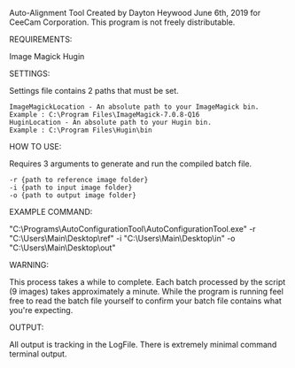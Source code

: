 Auto-Alignment Tool
Created by Dayton Heywood June 6th, 2019 for CeeCam Corporation.
This program is not freely distributable.

REQUIREMENTS:

Image Magick
Hugin

SETTINGS:

Settings file contains 2 paths that must be set.

	ImageMagickLocation - An absolute path to your ImageMagick bin. 	Example : C:\Program Files\ImageMagick-7.0.8-Q16
	HuginLocation - An absolute path to your Hugin bin. 				Example : C:\Program Files\Hugin\bin

HOW TO USE:

Requires 3 arguments to generate and run the compiled batch file.

	-r {path to reference image folder}
	-i {path to input image folder}
	-o {path to output image folder}

EXAMPLE COMMAND:

"C:\Programs\AutoConfigurationTool\AutoConfigurationTool.exe" -r "C:\Users\Main\Desktop\ref\" -i "C:\Users\Main\Desktop\in\" -o "C:\Users\Main\Desktop\out\"

WARNING:

This process takes a while to complete. Each batch processed by the script (9 images) takes approximately a minute. 
While the program is running feel free to read the batch file yourself to confirm your batch file contains what you're expecting.

OUTPUT:

All output is tracking in the LogFile. There is extremely minimal command terminal output.